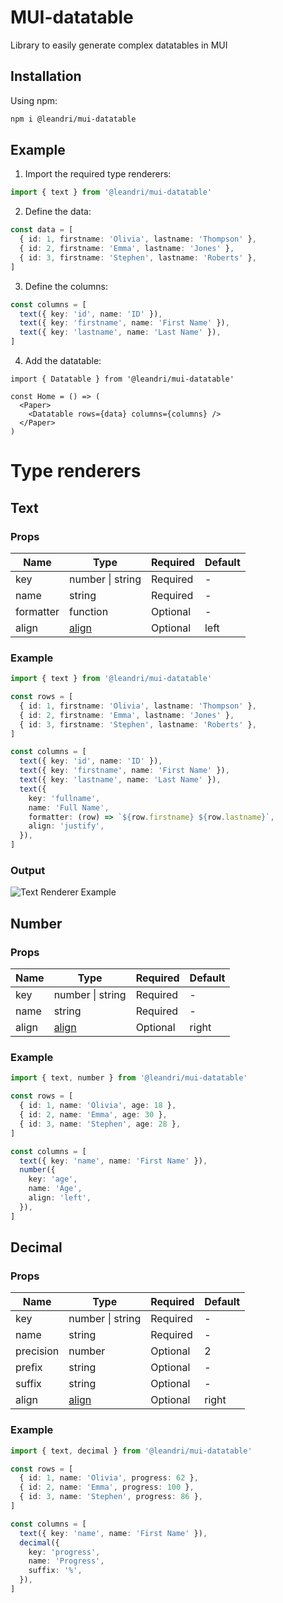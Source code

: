 # MUI-datatable

Library to easily generate complex datatables in MUI

## Installation

Using npm:

```bash
npm i @leandri/mui-datatable
```

## Example

1. Import the required type renderers:

```ts
import { text } from '@leandri/mui-datatable'
```

2. Define the data:

```ts
const data = [
  { id: 1, firstname: 'Olivia', lastname: 'Thompson' },
  { id: 2, firstname: 'Emma', lastname: 'Jones' },
  { id: 3, firstname: 'Stephen', lastname: 'Roberts' },
]
```

3. Define the columns:

```ts
const columns = [
  text({ key: 'id', name: 'ID' }),
  text({ key: 'firstname', name: 'First Name' }),
  text({ key: 'lastname', name: 'Last Name' }),
]
```

4. Add the datatable:

```tsx
import { Datatable } from '@leandri/mui-datatable'

const Home = () => (
  <Paper>
    <Datatable rows={data} columns={columns} />
  </Paper>
)
```

# Type renderers

## Text

### Props

| Name      | Type             | Required | Default |
| --------- | ---------------- | -------- | ------- |
| key       | number \| string | Required | -       |
| name      | string           | Required | -       |
| formatter | function         | Optional | -       |
| align     | [align][1]       | Optional | left    |

[1]: (https://mui.com/material-ui/api/table-cell/)

### Example

```ts
import { text } from '@leandri/mui-datatable'

const rows = [
  { id: 1, firstname: 'Olivia', lastname: 'Thompson' },
  { id: 2, firstname: 'Emma', lastname: 'Jones' },
  { id: 3, firstname: 'Stephen', lastname: 'Roberts' },
]

const columns = [
  text({ key: 'id', name: 'ID' }),
  text({ key: 'firstname', name: 'First Name' }),
  text({ key: 'lastname', name: 'Last Name' }),
  text({
    key: 'fullname',
    name: 'Full Name',
    formatter: (row) => `${row.firstname} ${row.lastname}`,
    align: 'justify',
  }),
]
```

### Output

![Text Renderer Example](https://github.com/lijan3/React-component-lib/blob/main/assets/TextExample.png?raw=true)

## Number

### Props

| Name  | Type             | Required | Default |
| ----- | ---------------- | -------- | ------- |
| key   | number \| string | Required | -       |
| name  | string           | Required | -       |
| align | [align][1]       | Optional | right   |

### Example

```ts
import { text, number } from '@leandri/mui-datatable'

const rows = [
  { id: 1, name: 'Olivia', age: 18 },
  { id: 2, name: 'Emma', age: 30 },
  { id: 3, name: 'Stephen', age: 28 },
]

const columns = [
  text({ key: 'name', name: 'First Name' }),
  number({
    key: 'age',
    name: 'Age',
    align: 'left',
  }),
]
```

## Decimal

### Props

| Name      | Type             | Required | Default |
| --------- | ---------------- | -------- | ------- |
| key       | number \| string | Required | -       |
| name      | string           | Required | -       |
| precision | number           | Optional | 2       |
| prefix    | string           | Optional | -       |
| suffix    | string           | Optional | -       |
| align     | [align][1]       | Optional | right   |

### Example

```ts
import { text, decimal } from '@leandri/mui-datatable'

const rows = [
  { id: 1, name: 'Olivia', progress: 62 },
  { id: 2, name: 'Emma', progress: 100 },
  { id: 3, name: 'Stephen', progress: 86 },
]

const columns = [
  text({ key: 'name', name: 'First Name' }),
  decimal({
    key: 'progress',
    name: 'Progress',
    suffix: '%',
  }),
]
```
